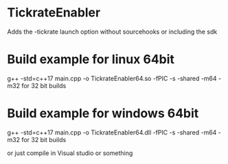 # TickrateEnabler

Adds the -tickrate launch option without sourcehooks or including the sdk

# Build example for linux 64bit

g++ -std=c++17 main.cpp -o TickrateEnabler64.so -fPIC -s -shared -m64
-m32 for 32 bit builds


# Build example for windows 64bit

g++ -std=c++17 main.cpp -o TickrateEnabler64.dll -fPIC -s -shared -m64
-m32 for 32 bit builds


or just compile in Visual studio or something
